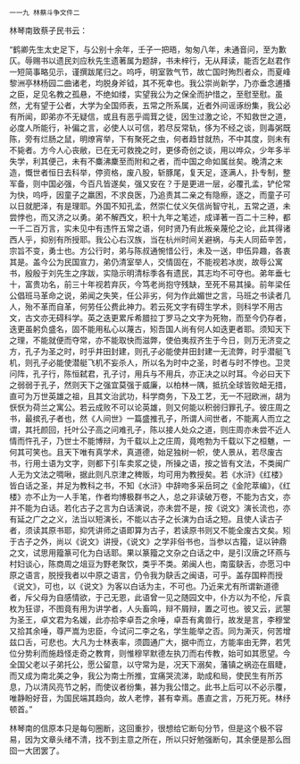     一一九 林蔡斗争文件二 

   林琴南致蔡孑民书云：

   “鹤卿先生太史足下，与公别十余年，壬子一把晤，匆匆八年，未通音问，至为歉仄。辱赐书以遗民刘应秋先生遗著属为题辞，书未梓行，无从拜读，能否乞赵君作一短简事略见示，谨撰跋尾归之。呜呼，明室敦气节，故亡国时殉烈者众，而夏峰黎洲亭林杨园二曲诸老，均脱身斧钺，其不死幸也。我公崇尚新学，乃亦垂念逋播之臣，足见名教之孤悬，不绝如缕，实望我公为之保全而护惜之，至慰至慰。虽然，尤有望于公者，大学为全国师表，五常之所系属，近者外间谣诼纷集，我公必有所闻，即弟亦不无疑信，或且有恶乎阘茸之徒，因生过激之论，不知救世之道，必度人所能行，补偏之言，必使人以可信，若尽反常轨，侈为不经之谈，则毒粥既陈，旁有烂肠之鼠，明燎宵举，下有聚死之虫，何者趋甘就热，不中其度，则未有不毙者。方今人心丧敝，已在无可救挽之时，更侈奇创之谈，用以哗众，少年多半失学，利其便己，未有不麋沸麇至而附和之者，而中国之命如属丝矣。晚清之末造，慨世者恒日去科举，停资格，废八股，斩豚尾，复天足，逐满人，扑专制，整军备，则中国必强，今百凡皆遂矣，强又安在？于是更进一层，必覆孔孟，铲伦常为快，呜呼，因童子之羸困，不求良医，乃追责其二亲之有隐瘵，逐之，而童子可以日就肥泽，有是理耶。外国不知孔孟，然崇仁仗义矢信尚智守礼，五常之道，未尝悖也，而又济之以勇。弟不解西文，积十九年之笔述，成译著一百二十三种，都一千二百万言，实未见中有违忤五常之语，何时贤乃有此叛亲蔑伦之论，此其得诸西人乎，抑别有所授耶。我公心右汉族，当在杭州时间关避祸，与夫人同茹辛苦，宗旨不变，勇士也。方公行时，弟与陈叔通惋惜公行，未及一送，申伍异趣，各衷其是。盖今公为民国宣力，弟仍清室举人，交情固在，不能视若冰炭，故辱公寓书，殷殷于刘先生之序跋，实隐示明清标季各有遗民，其志均不可夺也。弟年垂七十，富贵功名，前三十年视若弃灰，今笃老尚抱守残缺，至死不易其操。前年梁任公倡班马革命之说，弟闻之失笑，任公非劣，何为作此媚世之言，马班之书读者几人，殆不革而自革，何劳任公费此神力。若云死文字有碍生学术，则科学不用古文，古文亦无碍科学。英之迭更累斥希腊拉丁罗马之文字为死物，而至今仍存者，迭更虽躬负盛名，固不能用私心以蔑古，矧吾国人尚有何人如迭更者耶。须知天下之理，不能就便而夺常，亦不能取快而滋弊，使伯夷叔齐生于今日，则万无济变之方，孔子为圣之时，时乎井田封建，则孔子必能使井田封建一无流弊，时乎潜艇飞机，则孔子必能使潜艇飞机不妄杀人，所以名为时中之圣，时者与时不悖也。卫灵问阵，孔子行，陈恒弑君，孔子讨，用兵与不用兵，亦正决之以时耳。今必曰天下之弱弱于孔子，然则天下之强宜莫强于威廉，以柏林一隅，抵抗全球皆败衄无措，直可为万世英雄之祖，且其文治武功，科学商务，下及工艺，无一不冠欧洲，胡为恹恹为荷兰之寓公。若云成败不可以论英雄，则又何能以积弱归罪孔子。彼庄周之书，最摈孔子者也，然《人间世》一篇盛推孔子，所谓人间世者，不能离人而立之谓，其托颜回，托叶公子高之问难孔子，陈以接人处众之道，则庄周亦未尝不近人情而忤孔子，乃世士不能博辩，为千载以上之庄周，竟咆勃为千载以下之桓魋，一何其可笑也。且天下唯有真学术，真道德，始足独树一帜，使人景从，若尽废古书，行用土语为文字，则都下引车卖浆之徒，所操之语，按之皆有文法，不类闽广人无为文法之啁啾，据此则凡京津之稗贩，均可用为教授矣。若《水浒》《红楼》皆白话之圣，并足为教科之书，不知《水浒》中辞吻多采岳珂之《金陀萃编》，《红楼》亦不止为一人手笔，作者均博极群书之人，总之非读破万卷，不能为古文，亦并不能为白话。若化古子之言为白话演说，亦未尝不是，按《说文》演长流也，亦有延之广之之义，法当以短演长，不能以古子之长演为白话之短。且使人读古子者，须读其原书耶，抑凭讲师之语即算为古子，若读原书则又不能全废古文矣。矧于古子之外，尚以《说文》讲授，《说文》之学非俗书也，当参以古籀，证以钟鼎之文，试思用籀篆可化为白话耶。果以篆籀之文杂之白话之中，是引汉唐之环燕与村妇谈心，陈商周之俎豆为野老聚饮，类乎不类。弟闽人也，南蛮鴃舌，亦愿习中原之语言，脱授我者以中原之语言，仍令我为鴃舌之闽语，可乎。盖存国粹而授《说文》，可也，以《说文》为客以白话为主，不可也。乃近来尤有所谓新道德者，斥父母为自感情欲，于己无恩，此语曾一见之随园文中，仆方以为不伦，斥袁枚为狂谬，不图竟有用为讲学者，人头畜鸣，辩不屑辩，置之可也。彼又云，武曌为圣王，卓文君为名媛，此亦拾李卓吾之余唾，卓吾有禽兽行，故发是言，李穆堂又拾其余唾，尊严嵩为忠臣，今试问二李之名，学生能举之否。同为澌灭，何苦增兹口舌，可悲也。大凡为士林表率，须圆通广大，据中而立，方能率由无弊，若凭位分势利而施趋怪走奇之教育，则惟穆罕默德左执刀而右传教，始可如其愿望。今全国父老以子弟托公，愿公留意，以守常为是，况天下溺矣，藩镇之祸迩在眉睫，而又成为南北美之争，我公为南士所推，宜痛哭流涕，助成和局，使民生有所苏息，乃以清风亮节之躬，而使议者纷集，甚为我公惜之。此书上后可以不必示覆，唯静盼好音，为国民端其趋向，故人老悖，甚有幸焉。愚直之言，万死万死。林纾顿首。”

   林琴南的信原本只是每句圈断，这回重抄，很想给它断句分节，但是这个极不容易，因为文章头绪不清，找不到主意之所在，所以只好勉强断句，其余便是那么囫囵一大团罢了。

